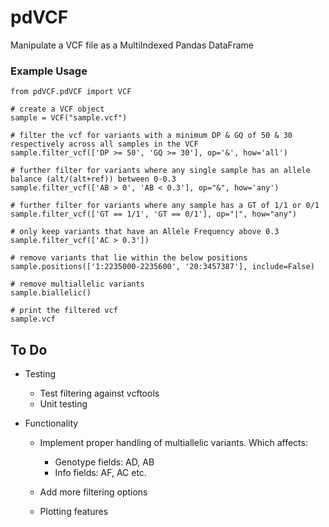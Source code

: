 # pdVCF
Manipulate a VCF file as a MultiIndexed Pandas DataFrame

### Example Usage
```python3
from pdVCF.pdVCF import VCF

# create a VCF object 
sample = VCF("sample.vcf")

# filter the vcf for variants with a minimum DP & GQ of 50 & 30 respectively across all samples in the VCF 
sample.filter_vcf(['DP >= 50', 'GQ >= 30'], op='&', how='all')

# further filter for variants where any single sample has an allele balance (alt/(alt+ref)) between 0-0.3 
sample.filter_vcf(['AB > 0', 'AB < 0.3'], op="&", how='any')

# further filter for variants where any sample has a GT of 1/1 or 0/1
sample.filter_vcf(['GT == 1/1', 'GT == 0/1'], op="|", how="any")

# only keep variants that have an Allele Frequency above 0.3
sample.filter_vcf(['AC > 0.3'])

# remove variants that lie within the below positions
sample.positions(['1:2235000-2235600', '20:3457387'], include=False)

# remove multiallelic variants
sample.biallelic()

# print the filtered vcf
sample.vcf
```

## To Do
- Testing
  - Test filtering against vcftools
  - Unit testing

- Functionality
  - Implement proper handling of multiallelic variants. Which affects: 
    - Genotype fields: AD, AB
    - Info fields: AF, AC etc.

  - Add more filtering options
  - Plotting features 
